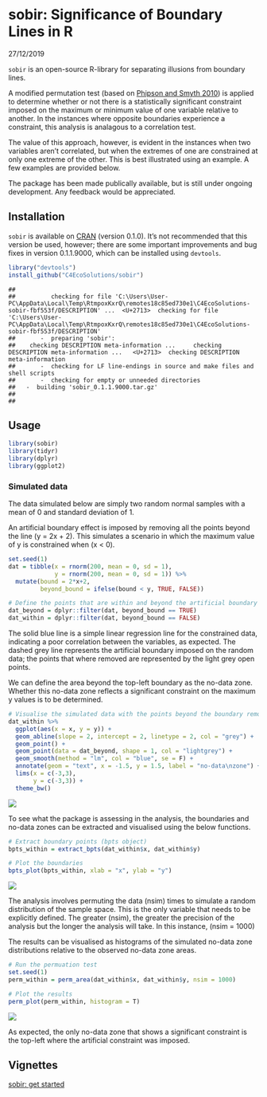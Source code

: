 sobir: Significance of Boundary Lines in R
================
27/12/2019

`sobir` is an open-source R-library for separating illusions from
boundary lines.

A modified permutation test (based on [Phipson and
Smyth 2010](http://www.statsci.org/smyth/pubs/PermPValuesPreprint.pdf))
is applied to determine whether or not there is a statistically
significant constraint imposed on the maximum or minimum value of one
variable relative to another. In the instances where opposite boundaries
experience a constraint, this analysis is analagous to a correlation
test.

The value of this approach, however, is evident in the instances when
two variables aren’t correlated, but when the extremes of one are
constrained at only one extreme of the other. This is best illustrated
using an example. A few examples are provided below.

The package has been made publically available, but is still under
ongoing development. Any feedback would be appreciated.

## Installation

`sobir` is available on [CRAN](https://cran.r-project.org/) (version
0.1.0). It’s not recommended that this version be used, however; there
are some important improvements and bug fixes in version 0.1.1.9000,
which can be installed using `devtools`.

``` r
library("devtools")
install_github("C4EcoSolutions/sobir")
```

    ## 
    ##          checking for file 'C:\Users\User-PC\AppData\Local\Temp\RtmpoxKxrQ\remotes18c85ed730e1\C4EcoSolutions-sobir-fbf553f/DESCRIPTION' ...  <U+2713>  checking for file 'C:\Users\User-PC\AppData\Local\Temp\RtmpoxKxrQ\remotes18c85ed730e1\C4EcoSolutions-sobir-fbf553f/DESCRIPTION'
    ##       -  preparing 'sobir':
    ##    checking DESCRIPTION meta-information ...     checking DESCRIPTION meta-information ...   <U+2713>  checking DESCRIPTION meta-information
    ##       -  checking for LF line-endings in source and make files and shell scripts
    ##       -  checking for empty or unneeded directories
    ##   -  building 'sobir_0.1.1.9000.tar.gz'
    ##      
    ## 

## Usage

``` r
library(sobir)
library(tidyr)
library(dplyr)
library(ggplot2)
```

### Simulated data

The data simulated below are simply two random normal samples with a
mean of 0 and standard deviation of 1.

An artificial boundary effect is imposed by removing all the points
beyond the line \(y = 2x + 2\). This simulates a scenario in which the
maximum value of y is constrained when \(x < 0\).

``` r
set.seed(1)
dat = tibble(x = rnorm(200, mean = 0, sd = 1),
             y = rnorm(200, mean = 0, sd = 1)) %>%
  mutate(bound = 2*x+2,
         beyond_bound = ifelse(bound < y, TRUE, FALSE))

# Define the points that are within and beyond the artificial boundary line
dat_beyond = dplyr::filter(dat, beyond_bound == TRUE)
dat_within = dplyr::filter(dat, beyond_bound == FALSE)
```

The solid blue line is a simple linear regression line for the
constrained data, indicating a poor correlation between the variables,
as expected. The dashed grey line represents the artificial boundary
imposed on the random data; the points that where removed are
represented by the light grey open points.

We can define the area beyond the top-left boundary as the no-data zone.
Whether this no-data zone reflects a significant constraint on the
maximum y values is to be
determined.

``` r
# Visualise the simulated data with the points beyond the boundary removed
dat_within %>%
  ggplot(aes(x = x, y = y)) +
  geom_abline(slope = 2, intercept = 2, linetype = 2, col = "grey") +
  geom_point() +
  geom_point(data = dat_beyond, shape = 1, col = "lightgrey") +
  geom_smooth(method = "lm", col = "blue", se = F) +
  annotate(geom = "text", x = -1.5, y = 1.5, label = "no-data\nzone") +
  lims(x = c(-3,3),
       y = c(-3,3)) +
  theme_bw() 
```

![](sobir-brief-explainer_files/figure-gfm/Visualise%20simulated%20data-1.png)<!-- -->

To see what the package is assessing in the analysis, the boundaries and
no-data zones can be extracted and visualised using the below functions.

``` r
# Extract boundary points (bpts object)
bpts_within = extract_bpts(dat_within$x, dat_within$y)

# Plot the boundaries
bpts_plot(bpts_within, xlab = "x", ylab = "y") 
```

![](sobir-brief-explainer_files/figure-gfm/Extract%20and%20visualise%20boundary%20points-1.png)<!-- -->

The analysis involves permuting the data \(nsim\) times to simulate a
random distribution of the sample space. This is the only variable that
needs to be explicitly defined. The greater \(nsim\), the greater the
precision of the analysis but the longer the analysis will take. In this
instance, \(nsim = 1000\)

The results can be visualised as histograms of the simulated no-data
zone distributions relative to the observed no-data zone areas.

``` r
# Run the permuation test
set.seed(1)
perm_within = perm_area(dat_within$x, dat_within$y, nsim = 1000)

# Plot the results
perm_plot(perm_within, histogram = T)
```

![](sobir-brief-explainer_files/figure-gfm/Run%20the%20analysis-1.png)<!-- -->

As expected, the only no-data zone that shows a significant constraint
is the top-left where the artificial constraint was imposed.

## Vignettes

[sobir: get
started](https://github.com/C4EcoSolutions/sobir/tree/master/vignettes)
